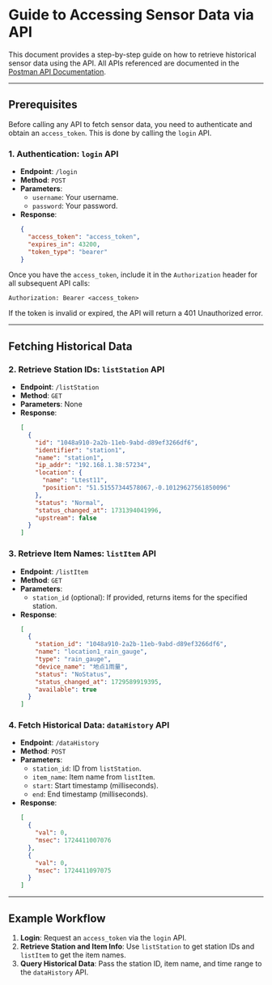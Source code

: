 # Guide to Accessing Sensor Data via API

This document provides a step-by-step guide on how to retrieve historical sensor data using the API. All APIs referenced are documented in the [Postman API Documentation](https://documenter.getpostman.com/view/1237417/2sAY547z2M).

---

## Prerequisites

Before calling any API to fetch sensor data, you need to authenticate and obtain an `access_token`. This is done by calling the `login` API.

### 1. Authentication: `login` API
- **Endpoint**: `/login`
- **Method**: `POST`
- **Parameters**:
    - `username`: Your username.
    - `password`: Your password.
- **Response**:
  ```json
  {
    "access_token": "access_token",
    "expires_in": 43200,
    "token_type": "bearer"
  }
  ```

Once you have the `access_token`, include it in the `Authorization` header for all subsequent API calls:
```
Authorization: Bearer <access_token>
```
If the token is invalid or expired, the API will return a 401 Unauthorized error.

---

## Fetching Historical Data

### 2. Retrieve Station IDs: `listStation` API
- **Endpoint**: `/listStation`
- **Method**: `GET`
- **Parameters**: None
- **Response**:
  ```json
  [
    {
      "id": "1048a910-2a2b-11eb-9abd-d89ef3266df6",
      "identifier": "station1",
      "name": "station1",
      "ip_addr": "192.168.1.38:57234",
      "location": {
        "name": "Ltest11",
        "position": "51.51557344578067,-0.10129627561850096"
      },
      "status": "Normal",
      "status_changed_at": 1731394041996,
      "upstream": false
    }
  ]
  ```

### 3. Retrieve Item Names: `listItem` API
- **Endpoint**: `/listItem`
- **Method**: `GET`
- **Parameters**:
    - `station_id` (optional): If provided, returns items for the specified station.
- **Response**:
  ```json
  [
    {
      "station_id": "1048a910-2a2b-11eb-9abd-d89ef3266df6",
      "name": "location1_rain_gauge",
      "type": "rain_gauge",
      "device_name": "地点1雨量",
      "status": "NoStatus",
      "status_changed_at": 1729589919395,
      "available": true
    }
  ]
  ```

### 4. Fetch Historical Data: `dataHistory` API
- **Endpoint**: `/dataHistory`
- **Method**: `POST`
- **Parameters**:
    - `station_id`: ID from `listStation`.
    - `item_name`: Item name from `listItem`.
    - `start`: Start timestamp (milliseconds).
    - `end`: End timestamp (milliseconds).
- **Response**:
  ```json
  [
    {
      "val": 0,
      "msec": 1724411007076
    },
    {
      "val": 0,
      "msec": 1724411097075
    }
  ]
  ```

---

## Example Workflow

1. **Login**:
   Request an `access_token` via the `login` API.
2. **Retrieve Station and Item Info**:
   Use `listStation` to get station IDs and `listItem` to get the item names.
3. **Query Historical Data**:
   Pass the station ID, item name, and time range to the `dataHistory` API.